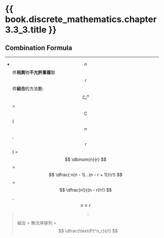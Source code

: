 # {{ book.discrete_mathematics.chapter3.3_3.title }}
<!-- toc -->

## Combination Formula
---
- $$ n $$ 件**相異**物**不允許重複**取 $$ r $$ 件**組合**的方法數: $$ \text{C}^n_r $$ = $$ \text{C} $$($$ n $$, $$ r $$) = $$ \dbinom{n}{r} $$ = $$ \dfrac{ n(n - 1)...(n - r + 1)}{r!} $$ = $$ \dfrac{n!}{(n - r)!r!} $$, $$ n \ge r $$
> $$ \because $$ 組合 = 無次序排列 = $$ \dfrac{\text{P}^n_r}{r!} $$

